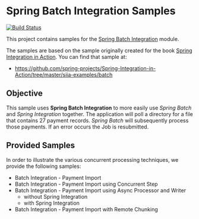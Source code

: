 Spring Batch Integration Samples
================================

[![Build Status](https://travis-ci.org/ghillert/spring-batch-integration-sample.svg)](https://travis-ci.org/ghillert/spring-batch-integration-sample)

This project contains samples for the [Spring Batch Integration][] module.

[Spring Batch Integration]: https://github.com/spring-projects/spring-batch/tree/master/spring-batch-integration

The samples are based on the sample originally created for the book [Spring Integration in Action](http://www.amazon.com/Spring-Integration-Action-Mark-Fisher/dp/1935182439/). You can find that sample at:

* https://github.com/spring-projects/Spring-Integration-in-Action/tree/master/siia-examples/batch

## Objective

This sample uses **Spring Batch Integration** to more easily use *Spring Batch* and *Spring Integration* together. The application will poll a directory for a file that contains 27 payment records. *Spring Batch* will subsequently process those payments. If an error occurs the Job is resubmitted.

## Provided Samples

In order to illustrate the various concurrent processing techniques, we provide the following samples:

* Batch Integration - Payment Import
* Batch Integration - Payment Import using Concurrent Step
* Batch Integration - Payment Import using Async Processor and Writer
  - without Spring Integration
  - with Spring Integration
* Batch Integration - Payment Import with Remote Chunking


